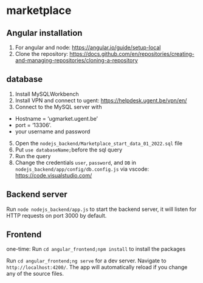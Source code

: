 # marketplace

## Angular installation
1. For angular and node: https://angular.io/guide/setup-local
2. Clone the repository: https://docs.github.com/en/repositories/creating-and-managing-repositories/cloning-a-repository

## database

1. Install MySQLWorkbench
2. Install VPN and connect to ugent: https://helpdesk.ugent.be/vpn/en/
3. Connect to the MySQL server with
  - Hostname = ‘ugmarket.ugent.be’
  - port = ‘13306’.
  - your username and password
5. Open the `nodejs_backend/Marketplace_start_data_01_2022.sql` file
6. Put `use databaseName;`before the sql query
7. Run the query
8. Change the credentials `user`, `password`, and `DB` in `nodejs_backend/app/config/db.config.js` via vscode: https://code.visualstudio.com/

## Backend server

Run `node nodejs_backend/app.js` to start the backend server, it will listen for HTTP requests on port 3000 by default.

## Frontend

one-time: Run `cd angular_frontend;npm install` to install the packages

Run `cd angular_frontend;ng serve` for a dev server. Navigate to `http://localhost:4200/`. The app will automatically reload if you change any of the source files.


